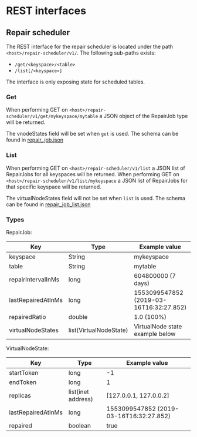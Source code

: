 # REST interfaces

## Repair scheduler

The REST interface for the repair scheduler is located under the path `<host>/repair-scheduler/v1/`.
The following sub-paths exists:
* `/get/<keyspace>/<table>`
* `/list[/<keyspace>]`

The interface is only exposing state for scheduled tables.


### Get

When performing GET on `<host>/repair-scheduler/v1/get/mykeyspace/mytable` a JSON object of the RepairJob type will be returned.

The vnodeStates field will be set when `get` is used.
The schema can be found in [repair_job.json](../ecchronos-binary/src/test/features/repair_job.json)


### List

When performing GET on `<host>/repair-scheduler/v1/list` a JSON list of RepairJobs for all keyspaces will be returned.
When performing GET on `<host>/repair-scheduler/v1/list/mykeyspace` a JSON list of RepairJobs for that specific keyspace will be returned.

The virtualNodeStates field will not be set when `list` is used.
The schema can be found in [repair_job_list.json](../ecchronos-binary/src/test/features/repair_job_list.json)


### Types

RepairJob:

| Key                    | Type                   | Example value                           | Optional  |
|------------------------|------------------------|-----------------------------------------|-----------|
| keyspace               | String                 | mykeyspace                              | Mandatory |
| table                  | String                 | mytable                                 | Mandatory |
| repairIntervalInMs     | long                   | 604800000 (7 days)                      | Mandatory |
| lastRepairedAtInMs     | long                   | 1553099547852 (2019-03-16T16:32:27.852) | Mandatory |
| repairedRatio          | double                 | 1.0 (100%)                              | Mandatory |
| virtualNodeStates      | list(VirtualNodeState) | VirtualNode state example below         | Optional  |

VirtualNodeState:

| Key                | Type               | Example value                           |
|--------------------|--------------------|-----------------------------------------|
| startToken         | long               | -1                                      |
| endToken           | long               | 1                                       |
| replicas           | list(inet address) | [127.0.0.1, 127.0.0.2]                  |
| lastRepairedAtInMs | long               | 1553099547852 (2019-03-16T16:32:27.852) |
| repaired           | boolean            | true                                    |
